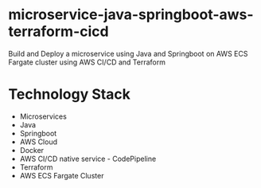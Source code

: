 # microservice-java-springboot-aws-terraform-cicd
Build and Deploy a microservice using Java and Springboot on AWS ECS Fargate cluster using AWS CI/CD and Terraform

# Technology Stack
* Microservices
* Java
* Springboot
* AWS Cloud
* Docker
* AWS CI/CD native service - CodePipeline
* Terraform
* AWS ECS Fargate Cluster